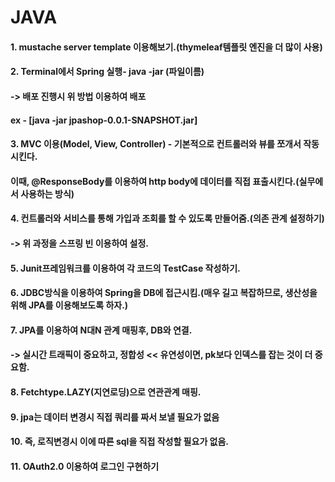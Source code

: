 # JAVA


#### 1. mustache server template 이용해보기.(thymeleaf템플릿 엔진을 더 많이 사용)

#### 2. Terminal에서 Spring 실행- java -jar (파일이름) 
#### -> 배포 진행시 위 방법 이용하여 배포
#### ex - [java -jar jpashop-0.0.1-SNAPSHOT.jar]

#### 3. MVC 이용(Model, View, Controller) - 기본적으로 컨트롤러와 뷰를 쪼개서 작동시킨다.
#### 이때, @ResponseBody를 이용하여 http body에 데이터를 직접 표출시킨다.(실무에서 사용하는 방식)

#### 4. 컨트롤러와 서비스를 통해 가입과 조회를 할 수 있도록 만들어줌.(의존 관계 설정하기)
#### -> 위 과정을 스프링 빈 이용하여 설정.

#### 5. Junit프레임워크를 이용하여 각 코드의 TestCase 작성하기.

#### 6. JDBC방식을 이용하여 Spring을 DB에 접근시킴.(매우 길고 복잡하므로, 생산성을 위해 JPA를 이용해보도록 하자.)

#### 7. JPA를 이용하여  N대N 관계 매핑후, DB와 연결.
#### -> 실시간 트래픽이 중요하고, 정합성 << 유연성이면, pk보다 인덱스를 잡는 것이 더 중요함.

#### 8. Fetchtype.LAZY(지연로딩)으로 연관관계 매핑.

#### 9. jpa는 데이터 변경시 직접 쿼리를 짜서 보낼 필요가 없음

#### 10. 즉, 로직변경시 이에 따른 sql을 직접 작성할 필요가 없음.

#### 11. OAuth2.0 이용하여 로그인 구현하기






